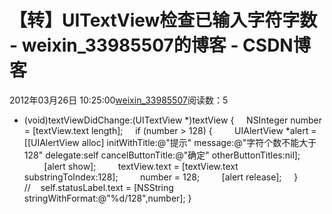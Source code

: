# 【转】UITextView检查已输入字符字数 - weixin_33985507的博客 - CSDN博客
2012年03月26日 10:25:00[weixin_33985507](https://me.csdn.net/weixin_33985507)阅读数：5
- (void)textViewDidChange:(UITextView *)textView {
    NSInteger number = [textView.text length];
    if (number > 128) {
        UIAlertView *alert = [[UIAlertView alloc] initWithTitle:@"提示" message:@"字符个数不能大于128" delegate:self cancelButtonTitle:@"确定" otherButtonTitles:nil];
        [alert show];
        textView.text = [textView.text substringToIndex:128];
        number = 128;
        [alert release];
    }
//    self.statusLabel.text = [NSString stringWithFormat:@"%d/128",number];
}
